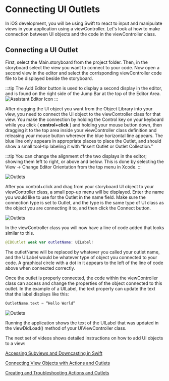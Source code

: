 # Connecting UI Outlets

In iOS development, you will be using Swift to react to input and manipulate views in your application using a viewController. Let's look at how to make connection between UI objects and the code in the viewController class.

## Connecting a UI Outlet

First, select the Main.storyboard from the project folder.  Then, in the storyboard select the view you want to connect to your code.  Now open a second view in the editor and select the corrisponding viewController code file to be displayed beside the storyboard.

:::tip
The Add Editor button is used to display a second display in the editor, and is found on the right side of the Jump Bar at the top of the Editor Area.  
![Assistant Editor Icon](/F2020/assets/img/XcodeJumpBarDetails.png)
:::

After dragging the UI object you want from the Object Library into your view, you need to connect the UI object to the viewController class for that view.  You make the connection by holding the Control key on your keyboard while you click ( **control+click** ) and holding your mouse button down, then dragging it to the top area inside your viewController class definition and releasing your mouse button wherever the blue horizontal line appears.  The blue line only appears in appropriate places to place the Outlet, and should show a small tool-tip labeling it with “Insert Outlet or Outlet Collection.”

:::tip
You can change the alignment of the two displays in the editor; showing them left to right, or above and below.  This is done by selecting the View -> Change Editor Orientation from the top menu in Xcode.
:::

![Outlets](/F2020/assets/img/Outlets_1.png)

After you control+click and drag from your storyboard UI object to your viewController class, a small pop-up menu will be displayed.  Enter the name you would like to use for the Outlet in the name field.  Make sure the connection type is set to Outlet, and the type is the same type of UI class as the object you are connecting it to, and then click the Connect button.

![Outlets](/F2020/assets/img/Outlets_2.png)

In the viewController class you will now have a line of code added that looks similar to this.

```swift
@IBOutlet weak var outletName: UILabel!
```

The outletName will be replaced by whatever you called your outlet name, and the UILabel would be whatever type of object you connected to your code.  A graphical circle with a dot in it appears to the left of the line of code above when connected correctly.

Once the outlet is properly connected, the code within the viewController class can access and change the properties of the object connected to this outlet.  In the example of a UILabel, the text property can update the text that the label displays like this:

```swift
OutletName.text = “Hello World”
```

![Outlets](/F2020/assets/img/Outlets_3.png)

Running the application shows the text of the UILabel that was updated in the viewDidLoad() method of your UIViewController class.

The next set of videos shows detailed instructions on how to add UI objects to a view:

[Accessing Subviews and Downcasting in Swift <Badge text="Pluralsight"/>](https://app.pluralsight.com/course-player?clipId=c213fbf2-b9c4-4b69-a340-439a407b6c07)

[Connecting View Objects with Actions and Outlets <Badge text="Pluralsight"/>](https://app.pluralsight.com/course-player?clipId=2d72054e-b63c-49de-9443-8cd7eef75770)

[Creating and Troubleshooting Actions and Outlets <Badge text="Pluralsight"/>](https://app.pluralsight.com/course-player?clipId=2fd8c1a7-e9a6-4102-b823-be47bf94a47a)
